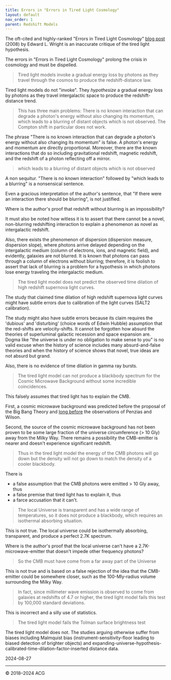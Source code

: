 ```yaml
---
title: Errors in "Errors in Tired Light Cosmology"
layout: default
nav_order: 1
parent: Redshift Models
---
```


The oft-cited and highly-ranked "Errors in Tired Light Cosmology" [blog post](https://www.astro.ucla.edu/~wright/tiredlit.htm) (2008) by Edward L. Wright is an inaccurate critique of the tired light hypothesis.

The errors in "Errors in Tired Light Cosmology" prolong the crisis in cosmology and must be dispelled.

> Tired light models invoke a gradual energy loss by photons as they travel through the cosmos to produce the redshift-distance law.

Tired light models do not "invoke". They *hypothesize* a gradual energy loss by photons as they travel intergalactic space to produce the redshift-distance trend.

> This has three main problems: There is no known interaction that can degrade a photon's energy without also changing its momentum, which leads to a blurring of distant objects which is not observed. The Compton shift in particular does not work.

The phrase "There is no known interaction that can degrade a photon's energy without also changing its momentum" is false. A photon's energy and momentum are directly proportional. Moreover, there are the known interactions that do so including gravitational redshift, magnetic redshift, and the redshift of a photon reflecting off a mirror.

> which leads to a blurring of distant objects which is not observed

A non sequitur. "There is no known interaction" followed by "which leads to a blurring" is a nonsensical sentence.

Even a gracious interpretation of the author's sentence, that "If there were an interaction there should be blurring", is not justified.

Where is the author's proof that redshift without blurring is an impossibility?

It must also be noted how witless it is to assert that there cannot be a novel, non-blurring redshifting interaction to explain a phenomenon as novel as intergalactic redshift.

Also, there exists the phenomenon of dispersion (dispersion measure, dispersion slope), where photons arrive delayed depending on the intergalactic medium (column of electrons, ions, and magnetic field), and evidently, galaxies are not blurred. It is known that photons can pass through a column of electrons without blurring; therefore, it is foolish to assert that lack of blurring is a problem for a hypothesis in which photons lose energy traveling the intergalactic medium.

> The tired light model does not predict the observed time dilation of high redshift supernova light curves.

The study that claimed time dilation of high redshift supernova light curves might have subtle errors due to calibration of the light curves (SALT2 calibration).

The study might also have subtle errors because its claim requires the 'dubious' and 'disturbing' (choice words of Edwin Hubble) assumption that the red-shifts are velocity-shifts. It cannot be forgotten how absurd the theories of superluminal galactic recession and space expansion are. Dogma like "the universe is under no obligation to make sense to you" is no valid excuse when the history of science includes many absurd-and-false theories and when the history of science shows that novel, true ideas are not absurd but grand.

Also, there is no evidence of time dilation in gamma ray bursts.

> The tired light model can not produce a blackbody spectrum for the Cosmic Microwave Background without some incredible coincidences.

This falsely assumes that tired light has to explain the CMB.

First, a cosmic microwave background was predicted before the proposal of the Big Bang Theory and [long before](https://www.ifi.unicamp.br/~assis/Apeiron-V2-p79-84(1995).pdf) the observations of Penzias and Wilson.

Second, the source of the cosmic microwave background has not been proven to be some large fraction of the universe circumference (> 10 Gly) away from the Milky Way. There remains a possibility the CMB-emitter is nearer and doesn't experience significant redshift.

> Thus in the tired light model the energy of the CMB photons will go down but the density will not go down to match the density of a cooler blackbody.

There is 
- a false assumption that the CMB photons were emitted > 10 Gly away, thus 
- a false premise that tired light has to explain it, thus 
- a farce accusation that it can't.

> The local Universe is transparent and has a wide range of temperatures, so it does not produce a blackbody, which requires an isothermal absorbing situation. 

This is not true. The local universe could be isothermally absorbing, transparent, and produce a perfect 2.7K spectrum.

Where is the author's proof that the local universe can't have a 2.7K-microwave-emitter that doesn't impede other frequency photons?

> So the CMB must have come from a far away part of the Universe

This is not true and is based on a false rejection of the idea that the CMB-emitter could be somewhere closer, such as the 100-Mly-radius volume surrounding the Milky Way.

> In fact, since millimeter wave emission is observed to come from galaxies at redshifts of 4.7 or higher, the tired light model fails this test by 100,000 standard deviations.

This is incorrect and a silly use of statistics.

> The tired light model fails the Tolman surface brightness test

The tired light model does not. The studies arguing otherwise suffer from biases including Malmquist bias (instrument-sensitivity-floor leading to biased detection of brighter objects) and expanding-universe-hypothesis-calibrated-time-dilation-factor-inserted distance data.

2024-08-27

---

© 2018–2024 ACG
